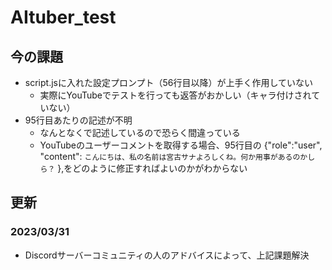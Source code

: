 # AItuber_test

## 今の課題
* script.jsに入れた設定プロンプト（56行目以降）が上手く作用していない
  * 実際にYouTubeでテストを行っても返答がおかしい（キャラ付けされていない）
* 95行目あたりの記述が不明
  * なんとなくで記述しているので恐らく間違っている
  * YouTubeのユーザーコメントを取得する場合、95行目の {"role":"user", "content": `こんにちは、私の名前は宮古サナよろしくね。何か用事があるのかしら？` },をどのように修正すればよいのかがわからない

## 更新
### 2023/03/31
* Discordサーバーコミュニティの人のアドバイスによって、上記課題解決
